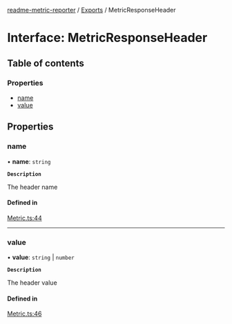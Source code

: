 [readme-metric-reporter](../README.md) / [Exports](../modules.md) / MetricResponseHeader

# Interface: MetricResponseHeader

## Table of contents

### Properties

- [name](MetricResponseHeader.md#name)
- [value](MetricResponseHeader.md#value)

## Properties

### name

• **name**: `string`

**`Description`**

The header name

#### Defined in

[Metric.ts:44](https://github.com/igrek8/readme-metric-reporter/blob/2a81fee/src/Metric.ts#L44)

___

### value

• **value**: `string` \| `number`

**`Description`**

The header value

#### Defined in

[Metric.ts:46](https://github.com/igrek8/readme-metric-reporter/blob/2a81fee/src/Metric.ts#L46)
